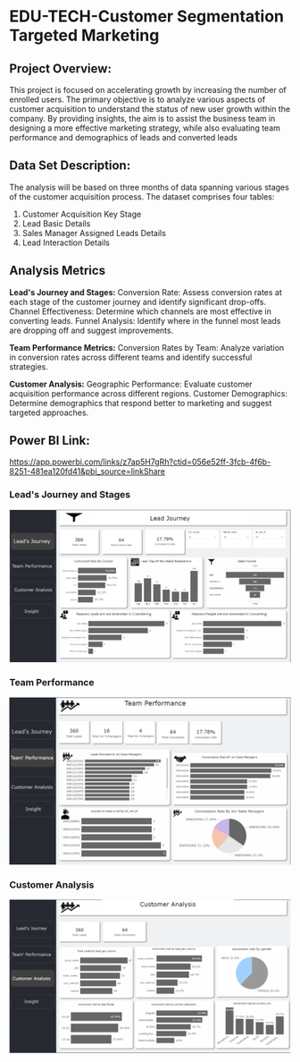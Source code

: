 # EDU-TECH-Customer Segmentation Targeted Marketing

## Project Overview:
 This project is focused on accelerating growth by increasing the number of enrolled users. The primary objective is to analyze various aspects of customer acquisition to understand the status of new user growth within the company. By providing insights, the aim is to assist the business team in designing a more effective marketing strategy, while also evaluating team performance and demographics of leads and converted leads

 ## Data Set Description:
 The analysis will be based on three months of data spanning various stages of the customer acquisition process.
 The dataset comprises four tables:
 
 1. Customer Acquisition Key Stage
 2. Lead Basic Details
 3. Sales Manager Assigned Leads Details
 4. Lead Interaction Details

## Analysis Metrics
**Lead's Journey and Stages:**
Conversion Rate: Assess conversion rates at each stage of the customer journey and identify significant drop-offs.
Channel Effectiveness: Determine which channels are most effective in converting leads.
Funnel Analysis: Identify where in the funnel most leads are dropping off and suggest improvements.

**Team Performance Metrics:**
Conversion Rates by Team: Analyze variation in conversion rates across different teams and identify successful strategies.

**Customer Analysis:**
Geographic Performance: Evaluate customer acquisition performance across different regions.
Customer Demographics: Determine demographics that respond better to marketing and suggest targeted approaches.

 ## Power BI Link:
https://app.powerbi.com/links/z7ap5H7gRh?ctid=056e52ff-3fcb-4f6b-8251-481ea120fd41&pbi_source=linkShare

### Lead's Journey and Stages
![](edutech/edujon.png)

### Team Performance
![](edutech/eduteam.png)

### Customer Analysis
![](edutech/educustomer.png)
